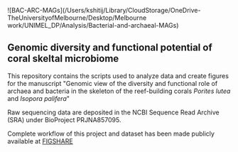 ![BAC-ARC-MAGs](/Users/kshitij/Library/CloudStorage/OneDrive-TheUniversityofMelbourne/Desktop/Melbourne work/UNIMEL_DP/Analysis/Bacterial-and-archaeal-MAGs)
## Genomic diversity and functional potential of coral skeltal microbiome 

This repository contains the scripts used to analyze data and create figures for the manuscript "Genomic view of the diversity and functional role of archaea and bacteria in the skeleton of the reef-building corals _Porites lutea_ and _Isopora palifera_"

Raw sequencing data are deposited in the NCBI Sequence Read Archive (SRA) under BioProject PRJNA857095.

Complete workflow of this project and dataset has been made publicly available at [FIGSHARE](https://melbourne.figshare.com/articles/dataset/Genomic_view_of_archaeal_and_bacterial_diversity_in_skeleton_of_coral_Porites_lutea_and_Isopora_palifera/20364108)


